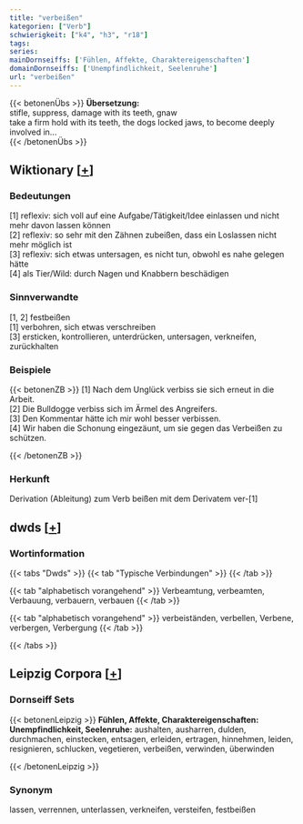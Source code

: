 ```yaml
---
title: "verbeißen"
kategorien: ["Verb"]
schwierigkeit: ["k4", "h3", "r18"]
tags:
series:
mainDornseiffs: ['Fühlen, Affekte, Charaktereigenschaften']
domainDornseiffs: ['Unempfindlichkeit, Seelenruhe']
url: "verbeißen"
---
```


{{< betonenÜbs >}}
**Übersetzung:**  
stifle, suppress, damage with its teeth, gnaw  
take a firm hold with its teeth, the dogs locked jaws, to become deeply involved  in...  
{{< /betonenÜbs >}}

## Wiktionary [[+](https://de.wiktionary.org/wiki/verbeißen)]

### Bedeutungen
[1] reflexiv: sich voll auf eine Aufgabe/Tätigkeit/Idee einlassen und nicht mehr davon lassen können  
[2] reflexiv: so sehr mit den Zähnen zubeißen, dass ein Loslassen nicht mehr möglich ist  
[3] reflexiv: sich etwas untersagen, es nicht tun, obwohl es nahe gelegen hätte  
[4] als Tier/Wild: durch Nagen und Knabbern beschädigen  

### Sinnverwandte
[1, 2] festbeißen  
[1] verbohren, sich etwas verschreiben  
[3] ersticken, kontrollieren, unterdrücken, untersagen, verkneifen, zurückhalten  

### Beispiele
{{< betonenZB >}}
[1] Nach dem Unglück verbiss sie sich erneut in die Arbeit.  
[2] Die Bulldogge verbiss sich im Ärmel des Angreifers.  
[3] Den Kommentar hätte ich mir wohl besser verbissen.  
[4] Wir haben die Schonung eingezäunt, um sie gegen das Verbeißen zu schützen.  

{{< /betonenZB >}}
### Herkunft
Derivation (Ableitung) zum Verb beißen mit dem Derivatem ver-[1]  



## dwds [[+](https://www.dwds.de/wb/verbeißen)]

### Wortinformation
{{< tabs "Dwds" >}}
{{< tab "Typische Verbindungen" >}}
{{< /tab >}}

{{< tab "alphabetisch vorangehend" >}}
Verbeamtung, verbeamten, Verbauung, verbauern, verbauen
{{< /tab >}}

{{< tab "alphabetisch vorangehend" >}}
verbeiständen, verbellen, Verbene, verbergen, Verbergung
{{< /tab >}}

{{< /tabs >}}

## Leipzig Corpora [[+](https://corpora.uni-leipzig.de/en/res?word=verbeißen&corpusId=deu_newscrawl-public_2018)]

### Dornseiff Sets
{{< betonenLeipzig >}}
**Fühlen, Affekte, Charaktereigenschaften:**  
**Unempfindlichkeit, Seelenruhe:** aushalten, ausharren, dulden, durchmachen, einstecken, entsagen, erleiden, ertragen, hinnehmen, leiden, resignieren, schlucken, vegetieren, verbeißen, verwinden, überwinden  

{{< /betonenLeipzig >}}

### Synonym
lassen, verrennen, unterlassen, verkneifen, versteifen, festbeißen


